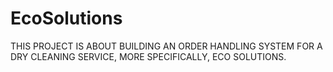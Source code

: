 # EcoSolutions
THIS PROJECT IS ABOUT BUILDING AN ORDER HANDLING SYSTEM FOR A DRY CLEANING SERVICE, MORE SPECIFICALLY, ECO SOLUTIONS.
